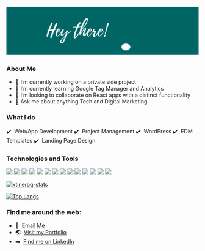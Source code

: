 ![header](https://raw.githubusercontent.com/xtineroq/xtineroq/master/Hello.gif)

### About Me
- 🔭 I’m currently working on a private side project
- 🌱 I’m currently learning Google Tag Manager and Analytics
- 👯 I’m looking to collaborate on React apps with a distinct functionality
- 💬 Ask me about anything Tech and Digital Marketing

### What I do
✔️ &nbsp;Web/App Development  ✔️ &nbsp;Project Management  ✔️ &nbsp;WordPress  ✔️ &nbsp;EDM Templates  ✔️ &nbsp;Landing Page Design

### Technologies and Tools
![](https://img.shields.io/badge/Code-HTML-informational?style=flat&logo=html5&logoColor=white&color=006666)
![](https://img.shields.io/badge/Code-CSS-informational?style=flat&logo=css3&logoColor=white&color=006666)
![](https://img.shields.io/badge/Code-JavaScript-informational?style=flat&logo=javascript&logoColor=white&color=006666)
![](https://img.shields.io/badge/Code-NodeJS-informational?style=flat&logo=node.js&logoColor=white&color=006666)
![](https://img.shields.io/badge/Tools-MySQL-informational?style=flat&logo=mysql&logoColor=white&color=006666)
![](https://img.shields.io/badge/Tools-MongoDB-informational?style=flat&logo=mongodb&logoColor=white&color=006666)
![](https://img.shields.io/badge/Tools-React-informational?style=flat&logo=react&logoColor=white&color=006666)
![](https://img.shields.io/badge/Tools-Redux-informational?style=flat&logo=redux&logoColor=white&color=006666)
![](https://img.shields.io/badge/Tools-Heroku-informational?style=flat&logo=heroku&logoColor=white&color=006666)
![](https://img.shields.io/badge/Tools-Wordpress-informational?style=flat&logo=wordpress&logoColor=white&color=006666)
![](https://img.shields.io/badge/Tools-InVision-informational?style=flat&logo=invision&logoColor=white&color=006666)
![](https://img.shields.io/badge/Tools-Asana-informational?style=flat&logo=asana&logoColor=white&color=006666)
![](https://img.shields.io/badge/Tools-JIRA-informational?style=flat&logo=jira&logoColor=white&color=006666)
![](https://img.shields.io/badge/Tools-Canva-informational?style=flat&logo=canva&logoColor=white&color=006666)

[![xtineroq-stats](https://github-readme-stats.vercel.app/api?username=xtineroq&count_private=true&show_icons=true&theme=gotham)](https://github.com/xtineroq/github-readme-stats)

[![Top Langs](https://github-readme-stats.vercel.app/api/top-langs/?username=xtineroq&layout=compact&theme=gotham)](https://github.com/xtineroq/github-readme-stats)

### Find me around the web:
- 📩 &nbsp;[Email Me](mailto:mcroque89@gmail.com)
- 🌏 &nbsp;[Visit my Portfolio](#)
- ➡️ &nbsp;[Find me on LinkedIn](https://www.linkedin.com/in/mcroque/)
